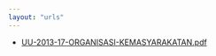 ```yaml
---
layout: "urls"
---
```

* [UU-2013-17-ORGANISASI-KEMASYARAKATAN.pdf](UU-2013-17-ORGANISASI-KEMASYARAKATAN.pdf)
